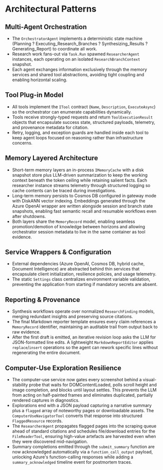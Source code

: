# Architectural Patterns

## Multi-Agent Orchestration
- The `OrchestratorAgent` implements a deterministic state machine (Planning ? Executing_Research_Branches ? Synthesizing_Results ? Generating_Report) to coordinate all work.
- Research work fans-out via `Task.Run` spawned `ResearcherAgent` instances, each operating on an isolated `ResearchBranchContext` snapshot.
- Each agent exchanges information exclusively through the memory services and shared tool abstractions, avoiding tight coupling and enabling horizontal scaling.

## Tool Plug-in Model
- All tools implement the `ITool` contract (`Name`, `Description`, `ExecuteAsync`) so the orchestrator can enumerate capabilities dynamically.
- Tools receive strongly-typed requests and return `ToolExecutionResult` objects that encapsulate success state, structured payloads, telemetry, and provenance metadata for citation.
- Retry, logging, and exception guards are handled inside each tool to keep agent loops focused on reasoning rather than infrastructure concerns.

## Memory Layered Architecture
- Short-term memory layers an in-process `IMemoryCache` with a disk snapshot store plus LLM-driven summarization to keep the working context beneath the token ceiling while retaining salient facts. Each researcher instance streams telemetry through structured logging so cache contents can be traced during investigations.
- Long-term memory persists to Cosmos DB configured in gateway mode with DiskANN vector indexing. Embeddings generated through the Azure OpenAI wrapper are written alongside session and branch state snapshots, enabling fast semantic recall and resumable workflows even after shutdowns.
- Both layers share the `MemoryRecord` model, enabling seamless promotion/demotion of knowledge between horizons and allowing orchestrator session metadata to live in the same container as tool evidence.

## Service Wrappers & Configuration
- External dependencies (Azure OpenAI, Cosmos DB, hybrid cache, Document Intelligence) are abstracted behind thin services that encapsulate client initialization, resilience policies, and usage telemetry.
- The static `Settings` class centralizes environment variable validation, preventing the application from starting if mandatory secrets are absent.

## Reporting & Provenance
- Synthesis workflows operate over normalized `ResearchFinding` models, merging redundant insights and preserving source citations.
- The final Markdown reporter template ensures every claim references a `MemoryRecord` identifier, maintaining an auditable trail from output back to raw evidence.
- After the first draft is emitted, an iterative revision loop asks the LLM for JSON-formatted line edits. A lightweight `MarkdownReportEditor` applies `replace`/`insert` operations so the agent can rework specific lines without regenerating the entire document.

## Computer-Use Exploration Resilience
- The computer-use service now gates every screenshot behind a visual-stability probe that waits for DOMContentLoaded, polls scroll height and image completion, and blocks until layout settles. This prevents the LLM from acting on half-painted frames and eliminates duplicated, partially rendered captures in diagnostics.
- Explorations end with a JSON payload capturing a narrative summary plus a `flagged` array of noteworthy pages or downloadable assets. The `ComputerUseNavigatorTool` converts that response into structured `FlaggedResource` records.
- The `ResearcherAgent` propagates flagged pages into the scraping queue ahead of standard citations and schedules file/download entries for the `FileReaderTool`, ensuring high-value artefacts are harvested even when they were discovered mid-navigation.
- Summary completions emitted through the `submit_summary` function are now acknowledged automatically via a `function_call_output` payload, unlocking Azure's function-calling responses while adding a `summary_acknowledged` timeline event for postmortem traces.


